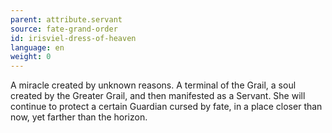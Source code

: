 ```yaml
---
parent: attribute.servant
source: fate-grand-order
id: irisviel-dress-of-heaven
language: en
weight: 0
---
```


A miracle created by unknown reasons.
A terminal of the Grail, a soul created by the Greater Grail, and then manifested as a Servant.
She will continue to protect a certain Guardian cursed by fate, in a place closer than now, yet farther than the horizon.
